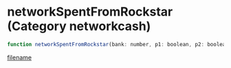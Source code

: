 # networkSpentFromRockstar (Category networkcash)

```js
function networkSpentFromRockstar(bank: number, p1: boolean, p2: boolean): void
```

[filename](networkSpentFromRockstar_m.md ':include')